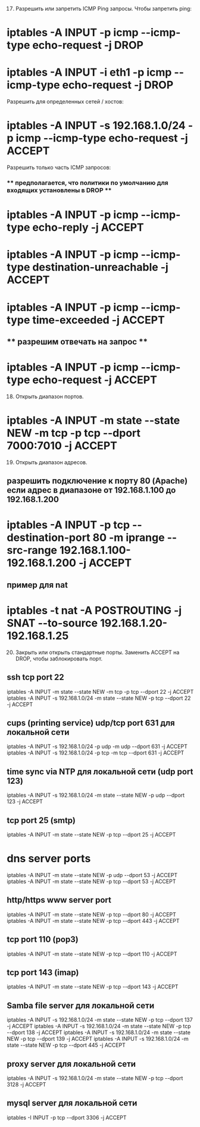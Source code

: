 17. Разрешить или запретить ICMP Ping запросы.
Чтобы запретить ping:
# iptables -A INPUT -p icmp --icmp-type echo-request -j DROP
# iptables -A INPUT -i eth1 -p icmp --icmp-type echo-request -j DROP

Разрешить для определенных сетей / хостов:
# iptables -A INPUT -s 192.168.1.0/24 -p icmp --icmp-type echo-request -j ACCEPT

Разрешить только часть ICMP запросов:
### ** предполагается, что политики по умолчанию для входящих установлены в DROP ** ###
# iptables -A INPUT -p icmp --icmp-type echo-reply -j ACCEPT
# iptables -A INPUT -p icmp --icmp-type destination-unreachable -j ACCEPT
# iptables -A INPUT -p icmp --icmp-type time-exceeded -j ACCEPT
## ** разрешим отвечать на запрос ** ##
# iptables -A INPUT -p icmp --icmp-type echo-request -j ACCEPT

18. Открыть диапазон портов.
# iptables -A INPUT -m state --state NEW -m tcp -p tcp --dport 7000:7010 -j ACCEPT

19. Открыть диапазон адресов.
## разрешить подключение к порту 80 (Apache) если адрес в диапазоне от 192.168.1.100 до 192.168.1.200 ##
# iptables -A INPUT -p tcp --destination-port 80 -m iprange --src-range 192.168.1.100-192.168.1.200 -j ACCEPT

## пример для nat ##
# iptables -t nat -A POSTROUTING -j SNAT --to-source 192.168.1.20-192.168.1.25

20. Закрыть или открыть стандартные порты.
Заменить ACCEPT на DROP, чтобы заблокировать порт.

## ssh tcp port 22 ##
iptables -A INPUT -m state --state NEW -m tcp -p tcp --dport 22 -j ACCEPT
iptables -A INPUT -s 192.168.1.0/24 -m state --state NEW -p tcp --dport 22 -j ACCEPT

## cups (printing service) udp/tcp port 631 для локальной сети ##
iptables -A INPUT -s 192.168.1.0/24 -p udp -m udp --dport 631 -j ACCEPT
iptables -A INPUT -s 192.168.1.0/24 -p tcp -m tcp --dport 631 -j ACCEPT

## time sync via NTP для локальной сети (udp port 123) ##
iptables -A INPUT -s 192.168.1.0/24 -m state --state NEW -p udp --dport 123 -j ACCEPT

## tcp port 25 (smtp) ##
iptables -A INPUT -m state --state NEW -p tcp --dport 25 -j ACCEPT

# dns server ports ##
iptables -A INPUT -m state --state NEW -p udp --dport 53 -j ACCEPT
iptables -A INPUT -m state --state NEW -p tcp --dport 53 -j ACCEPT

## http/https www server port ##
iptables -A INPUT -m state --state NEW -p tcp --dport 80 -j ACCEPT
iptables -A INPUT -m state --state NEW -p tcp --dport 443 -j ACCEPT

## tcp port 110 (pop3) ##
iptables -A INPUT -m state --state NEW -p tcp --dport 110 -j ACCEPT

## tcp port 143 (imap) ##
iptables -A INPUT -m state --state NEW -p tcp --dport 143 -j ACCEPT

## Samba file server для локальной сети ##
iptables -A INPUT -s 192.168.1.0/24 -m state --state NEW -p tcp --dport 137 -j ACCEPT
iptables -A INPUT -s 192.168.1.0/24 -m state --state NEW -p tcp --dport 138 -j ACCEPT
iptables -A INPUT -s 192.168.1.0/24 -m state --state NEW -p tcp --dport 139 -j ACCEPT
iptables -A INPUT -s 192.168.1.0/24 -m state --state NEW -p tcp --dport 445 -j ACCEPT

## proxy server для локальной сети ##
iptables -A INPUT -s 192.168.1.0/24 -m state --state NEW -p tcp --dport 3128 -j ACCEPT

## mysql server для локальной сети ##
iptables -I INPUT -p tcp --dport 3306 -j ACCEPT